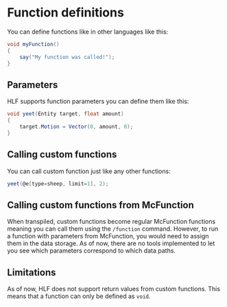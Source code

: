 ﻿# Function definitions

You can define functions like in other languages like this:

````csharp
void myFunction()
{
    say("My function was called!");
}
````

## Parameters

HLF supports function parameters you can define them like this:

```csharp
void yeet(Entity target, float amount)
{
    target.Motion = Vector(0, amount, 0);
}
```

## Calling custom functions

You can call custom function just like any other functions:
```csharp
yeet(@e[type=sheep, limit=1], 2);
```

## Calling custom functions from McFunction

When transpiled, custom functions become regular McFunction functions meaning you can
call them using the `/function` command. However, to run a function with parameters from McFunction,
you would need to assign them in the data storage. As of now, there are no tools implemented to let you see which parameters correspond to which data paths. 

## Limitations

As of now, HLF does not support return values from custom functions. This means that
a function can only be defined as `void`.